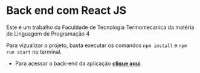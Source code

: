 # Back end com React JS

Este é um trabalho da Faculdade de Tecnologia Termomecanica da matéria de 
Linguagem de Programação 4

Para vizualizar o projeto, basta executar os comandos ``` npm install ``` e ``` npm run start ``` no terminal.

* Para acessar o back-end da aplicação **[clique aqui](https://github.com/caiofavoretto/FTT-storage-backend)**